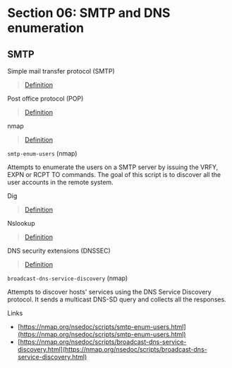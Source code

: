 # Section 06: SMTP and DNS enumeration

## SMTP
Simple mail transfer protocol (SMTP)

> [Definition](../definitions/definitions_S.md#simple-mail-transfer-protocol)

Post office protocol (POP)

> [Definition](../definitions/definitions_P.md#post-office-protocol)

nmap

> [Definition](../definitions/definitions_N.md#nmap)

`smtp-enum-users` (nmap)

Attempts to enumerate the users on a SMTP server by issuing the VRFY, EXPN or RCPT TO commands.
The goal of this script is to discover all the user accounts in the remote system.

Dig

> [Definition](../definitions/definitions_D.md#dig)

Nslookup

> [Definition](../definitions/definitions_N.md#nslookup)

DNS security extensions (DNSSEC)

> [Definition](../definitions/definitions_D.md#domain-name-system-security-extensions)

`broadcast-dns-service-discovery` (nmap)

Attempts to discover hosts' services using the DNS Service Discovery protocol.
It sends a multicast DNS-SD query and collects all the responses.

Links
- [https://nmap.org/nsedoc/scripts/smtp-enum-users.html](https://nmap.org/nsedoc/scripts/smtp-enum-users.html)
- [https://nmap.org/nsedoc/scripts/broadcast-dns-service-discovery.html](https://nmap.org/nsedoc/scripts/broadcast-dns-service-discovery.html)
